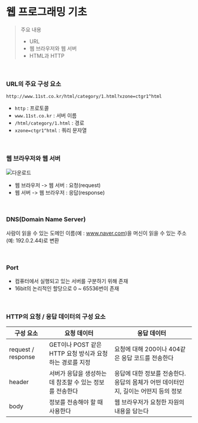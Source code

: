 # 웹 프로그래밍 기초
> 주요 내용
> - URL
> - 웹 브라우저와 웹 서버
> - HTML과 HTTP

<br>

### URL의 주요 구성 요소
```
http://www.11st.co.kr/html/category/1.html?xzone=ctgr1^html
```
- `http` : 프로토콜
- `www.11st.co.kr` : 서버 이름
- `/html/category/1.html` : 경로
- `xzone=ctgr1^html` : 쿼리 문자열

<br>

### 웹 브라우저와 웹 서버
![다운로드](https://user-images.githubusercontent.com/103838236/188817052-15aab2ca-2dae-48b7-9bd5-7e73a439ce05.png)

- 웹 브라우저 -> 웹 서버 : 요청(request)
- 웹 서버 -> 웹 브라우저 : 응답(response)

<br>

### DNS(Domain Name Server)
사람이 읽을 수 있는 도메인 이름(예 : www.naver.com)을 머신이 읽을 수 있는 주소(예: 192.0.2.44)로 변환

<br>

### Port
- 컴퓨터에서 실행되고 있는 서버를 구분하기 위해 존재
- 16bit의 논리적인 할당으로 0 ~ 65536번이 존재

<br>

### HTTP의 요청 / 응답 데이터의 구성 요소
| 구성 요소 | 요청 데이터 | 응답 데이터 |
| ------- | --------- | -------- |
| request / response | GET이나 POST 같은 HTTP 요청 방식과 요청하는 경로를 지정 | 요청에 대해 200이나 404같은 응답 코드를 전송한다 |
| header | 서버가 응답을 생성하는데 참조할 수 있는 정보를 전송한다 | 응답에 대한 정보를 전송한다. 응답의 몸체가 어떤 데이터인지, 길이는 어떤지 등의 정보 |
| body | 정보를 전송해야 할 때 사용한다 | 웹 브라우저가 요청한 자원의 내용을 담는다 |

<br>



